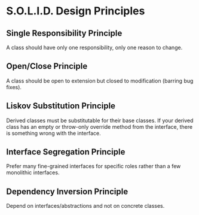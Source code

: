 # S.O.L.I.D. Design Principles

## Single Responsibility Principle
A class should have only one responsibility, only one reason to change.

## Open/Close Principle
A class should be open to extension but closed to modification (barring bug fixes).

## Liskov Substitution Principle
Derived classes must be substitutable for their base classes.  If your derived class has an empty or throw-only override method from the interface, there is something wrong with the interface.

## Interface Segregation Principle
Prefer many fine-grained interfaces for specific roles rather than a few monolithic interfaces.

## Dependency Inversion Principle
Depend on interfaces/abstractions and not on concrete classes.
